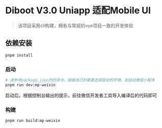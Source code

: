 # Diboot V3.0 Uniapp 适配Mobile UI
> 该项目采用cli构建，拥有与常规的vue项目一致的开发体验

## 依赖安装

```sh
pnpm install
```

### 启动

```sh
# 请参考package.json内的命令，根据自己的需要选择启动的环境，如启动微信小程序 
pnpm run dev:mp-weixin
```
启动后，根据控制台输出的提示，前往微信开发者工具导入编译后的代码即可

### 构建

```sh
pnpm run build:mp-weixin
```
